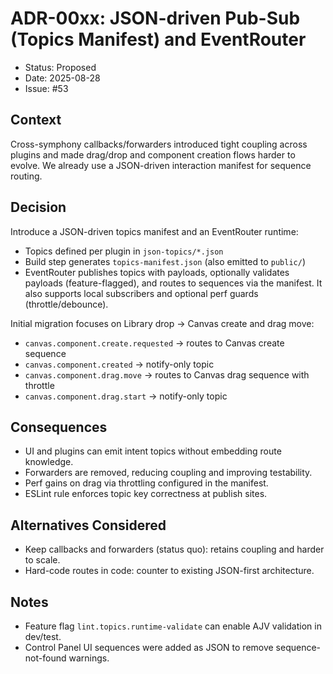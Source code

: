 # ADR-00xx: JSON-driven Pub-Sub (Topics Manifest) and EventRouter

- Status: Proposed
- Date: 2025-08-28
- Issue: #53

## Context
Cross-symphony callbacks/forwarders introduced tight coupling across plugins and made drag/drop and component creation flows harder to evolve. We already use a JSON-driven interaction manifest for sequence routing.

## Decision
Introduce a JSON-driven topics manifest and an EventRouter runtime:
- Topics defined per plugin in `json-topics/*.json`
- Build step generates `topics-manifest.json` (also emitted to `public/`)
- EventRouter publishes topics with payloads, optionally validates payloads (feature-flagged), and routes to sequences via the manifest. It also supports local subscribers and optional perf guards (throttle/debounce).

Initial migration focuses on Library drop → Canvas create and drag move:
- `canvas.component.create.requested` → routes to Canvas create sequence
- `canvas.component.created` → notify-only topic
- `canvas.component.drag.move` → routes to Canvas drag sequence with throttle
- `canvas.component.drag.start` → notify-only topic

## Consequences
- UI and plugins can emit intent topics without embedding route knowledge.
- Forwarders are removed, reducing coupling and improving testability.
- Perf gains on drag via throttling configured in the manifest.
- ESLint rule enforces topic key correctness at publish sites.

## Alternatives Considered
- Keep callbacks and forwarders (status quo): retains coupling and harder to scale.
- Hard-code routes in code: counter to existing JSON-first architecture.

## Notes
- Feature flag `lint.topics.runtime-validate` can enable AJV validation in dev/test.
- Control Panel UI sequences were added as JSON to remove sequence-not-found warnings.

